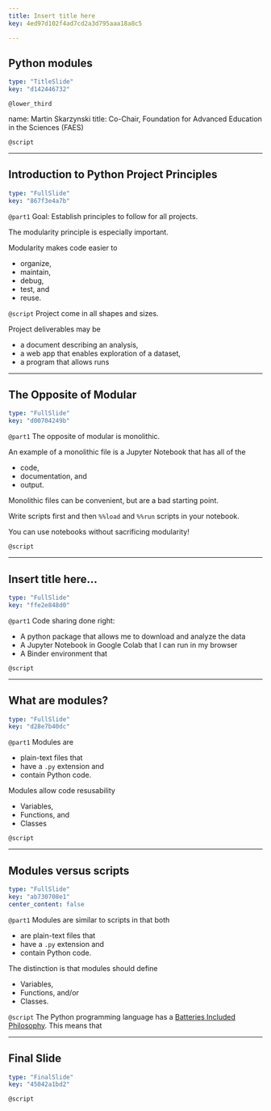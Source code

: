 ```yaml
---
title: Insert title here
key: 4ed97d102f4ad7cd2a3d795aaa18a8c5

---
```

## Python modules

```yaml
type: "TitleSlide"
key: "d142446732"
```

`@lower_third`

name: Martin Skarzynski
title: Co-Chair, Foundation for Advanced Education in the Sciences (FAES)


`@script`



---
## Introduction to Python Project Principles

```yaml
type: "FullSlide"
key: "867f3e4a7b"
```

`@part1`
Goal: Establish principles to follow for all projects.

The modularity principle is especially important.

Modularity makes code easier to 
- organize, 
- maintain, 
- debug,
- test, and
- reuse.


`@script`
Project come in all shapes and sizes.

Project deliverables may be
- a document describing an analysis,
- a web app that enables exploration of a dataset,
- a program that allows runs


---
## The Opposite of Modular

```yaml
type: "FullSlide"
key: "d00704249b"
```

`@part1`
The opposite of modular is monolithic.

An example of a monolithic file is a Jupyter Notebook that has all of the
- code,
- documentation, and
- output.

Monolithic files can be convenient, but are a bad starting point.

Write scripts first and then `%%load` and `%%run` scripts in your notebook.

You can use notebooks without sacrificing modularity!


`@script`



---
## Insert title here...

```yaml
type: "FullSlide"
key: "ffe2e848d0"
```

`@part1`
Code sharing done right:
- A python package that allows me to download and analyze the data
- A Jupyter Notebook in Google Colab that I can run in my browser
- A Binder environment that


`@script`



---
## What are modules?

```yaml
type: "FullSlide"
key: "d28e7b40dc"
```

`@part1`
Modules are

- plain-text files that
- have a `.py` extension and
- contain Python code. 

Modules allow code resusability
- Variables,
- Functions, and
- Classes


`@script`



---
## Modules versus scripts

```yaml
type: "FullSlide"
key: "ab730708e1"
center_content: false
```

`@part1`
Modules are similar to scripts in that both

- are plain-text files that
- have a `.py` extension and
- contain Python code.

The distinction is that modules should define
- Variables,
- Functions, and/or
- Classes.


`@script`
The Python programming language has a [Batteries Included Philosophy](https://www.python.org/dev/peps/pep-0206/#batteries-included-philosophy). This means that


---
## Final Slide

```yaml
type: "FinalSlide"
key: "45042a1bd2"
```

`@script`



